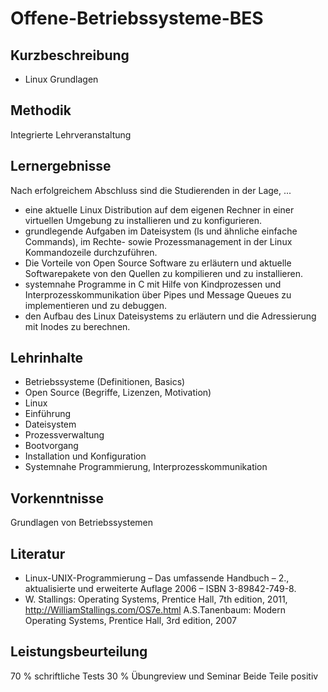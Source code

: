 # Offene-Betriebssysteme-BES

## Kurzbeschreibung

* Linux Grundlagen

## Methodik

Integrierte Lehrveranstaltung

## Lernergebnisse

Nach erfolgreichem Abschluss sind die Studierenden in der Lage, ...

* eine aktuelle Linux Distribution auf dem eigenen Rechner in einer virtuellen Umgebung zu installieren und zu konfigurieren.
* grundlegende Aufgaben im Dateisystem (ls und ähnliche einfache Commands), im Rechte- sowie Prozessmanagement in der Linux Kommandozeile durchzuführen.
* Die Vorteile von Open Source Software zu erläutern und aktuelle Softwarepakete von den Quellen zu kompilieren und zu installieren.
* systemnahe Programme in C mit Hilfe von Kindprozessen und Interprozesskommunikation über Pipes und Message Queues zu implementieren und zu debuggen.
* den Aufbau des Linux Dateisystems zu erläutern und die Adressierung mit Inodes zu berechnen.

## Lehrinhalte

* Betriebssysteme (Definitionen, Basics)
* Open Source (Begriffe, Lizenzen, Motivation)
* Linux
* Einführung
* Dateisystem
* Prozessverwaltung
* Bootvorgang
* Installation und Konfiguration
* Systemnahe Programmierung, Interprozesskommunikation

## Vorkenntnisse

Grundlagen von Betriebssystemen

## Literatur

* Linux-UNIX-Programmierung – Das umfassende Handbuch – 2., aktualisierte und erweiterte Auflage 2006 – ISBN 3-89842-749-8.
* W. Stallings: Operating Systems, Prentice Hall, 7th edition, 2011, http://WilliamStallings.com/OS7e.html
A.S.Tanenbaum: Modern Operating Systems, Prentice Hall, 3rd edition, 2007

## Leistungsbeurteilung

70 % schriftliche Tests
30 % Übungreview und Seminar
Beide Teile positiv

